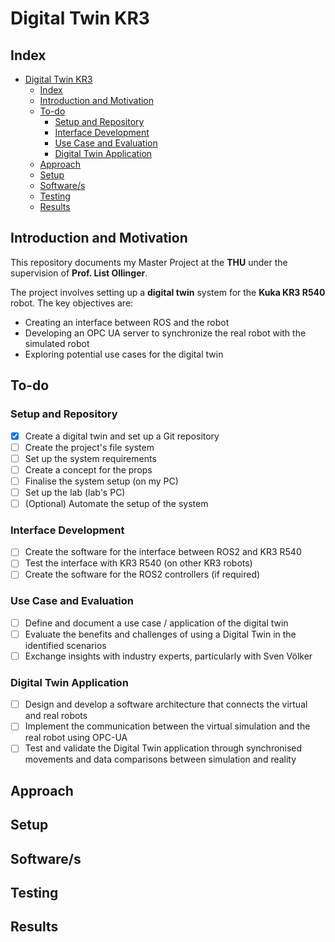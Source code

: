 # Digital Twin KR3



## Index

- [Digital Twin KR3](#digital-twin-kr3)
  - [Index](#index)
  - [Introduction and Motivation](#introduction-and-motivation)
  - [To-do](#to-do)
    - [Setup and Repository](#setup-and-repository)
    - [Interface Development](#interface-development)
    - [Use Case and Evaluation](#use-case-and-evaluation)
    - [Digital Twin Application](#digital-twin-application)
  - [Approach](#approach)
  - [Setup](#setup)
  - [Software/s](#softwares)
  - [Testing](#testing)
  - [Results](#results)


## Introduction and Motivation

This repository documents my Master Project at the **THU** under the supervision of **Prof. List Ollinger**.

The project involves setting up a **digital twin** system for the **Kuka KR3 R540** robot. The key objectives are:

* Creating an interface between ROS and the robot
* Developing an OPC UA server to synchronize the real robot with the simulated robot
* Exploring potential use cases for the digital twin

## To-do

### Setup and Repository
- [x] Create a digital twin and set up a Git repository
- [ ] Create the project's file system
- [ ] Set up the system requirements
- [ ] Create a concept for the props
- [ ] Finalise the system setup (on my PC)
- [ ] Set up the lab (lab's PC)
- [ ] (Optional) Automate the setup of the system

### Interface Development
- [ ] Create the software for the interface between ROS2 and KR3 R540
- [ ] Test the interface with KR3 R540 (on other KR3 robots)
- [ ] Create the software for the ROS2 controllers (if required)

### Use Case and Evaluation
- [ ] Define and document a use case / application of the digital twin
- [ ] Evaluate the benefits and challenges of using a Digital Twin in the identified scenarios
- [ ] Exchange insights with industry experts, particularly with Sven Völker

### Digital Twin Application
- [ ] Design and develop a software architecture that connects the virtual and real robots
- [ ] Implement the communication between the virtual simulation and the real robot using OPC-UA
- [ ] Test and validate the Digital Twin application through synchronised movements and data comparisons between simulation and reality

## Approach 

## Setup 

## Software/s

## Testing 

## Results